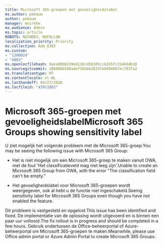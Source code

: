 ```yaml
---
title: Microsoft 365-groepen met gevoeligheidslabel
ms.author: pebaum
author: pebaum
manager: mnirkhe
ms.audience: Admin
ms.topic: article
ROBOTS: NOINDEX, NOFOLLOW
localization_priority: Priority
ms.collection: Adm_O365
ms.custom:
- "1200024"
- "4803"
ms.openlocfilehash: 9aea00b8239ed126cd56385cc6265fc15466db30
ms.sourcegitcommit: 286000b588adef1bbbb28337a9d9e087ec783fa2
ms.translationtype: HT
ms.contentlocale: nl-NL
ms.lasthandoff: 04/27/2020
ms.locfileid: "43911862"
---
```

# <a name="microsoft-365-groups-showing-sensitivity-label"></a><span data-ttu-id="aa729-102">Microsoft 365-groepen met gevoeligheidslabel</span><span class="sxs-lookup"><span data-stu-id="aa729-102">Microsoft 365 Groups showing sensitivity label</span></span>

<span data-ttu-id="aa729-103">U ziet mogelijk het volgende probleem met de Microsoft 365-groep:</span><span class="sxs-lookup"><span data-stu-id="aa729-103">You may be seeing the following issue with Microsoft 365 Group:</span></span>

- <span data-ttu-id="aa729-104">Het is niet mogelijk om een Microsoft 365-groep te maken vanuit OWA, met de fout 'Het classificatieveld mag niet leeg zijn'.</span><span class="sxs-lookup"><span data-stu-id="aa729-104">Unable to create an Microsoft 365 Group from OWA, with the error "The classification field can't be empty."</span></span>

- <span data-ttu-id="aa729-105">Het gevoeligheidslabel voor Microsoft 365-groepen wordt weergegeven, ook al hebt u de functie niet ingeschakeld.</span><span class="sxs-lookup"><span data-stu-id="aa729-105">Seeing sensitivity label for Microsoft 365 Groups even though you have not enabled the feature.</span></span>

<span data-ttu-id="aa729-106">Dit probleem is vastgesteld en opgelost.</span><span class="sxs-lookup"><span data-stu-id="aa729-106">This issue has been identified and fixed.</span></span> <span data-ttu-id="aa729-107">De implementatie van de oplossing wordt uitgevoerd en is binnen een paar uur voltooid.</span><span class="sxs-lookup"><span data-stu-id="aa729-107">The fix rollout is in progress and should be completed in a few hours.</span></span> <span data-ttu-id="aa729-108">Gebruik ondertussen de Office-beheerportal of Azure-beheerportal om Microsoft 365-groepen te maken.</span><span class="sxs-lookup"><span data-stu-id="aa729-108">Meanwhile, please use Office admin portal or Azure Admin Portal to create Microsoft 365 Groups.</span></span>  
